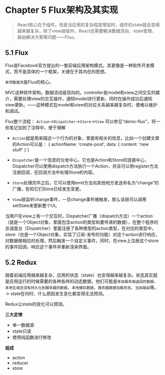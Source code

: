 # Chapter 5 Flux架构及其实现
> React核心在于组件。但是当应用的复杂程度增加时，组件的state就会变得越来越复杂，除了view层级外，React还需要解决数据流向、state管理、路由解决方案等问题——Flux。

## 5.1 Flux
Flux是Facebook官方提出的一套前端应用架构模式。其更像是一种软件开发模式，而不是具体的一个框架，关键在于其内在的思想。

`单项数据流`是Flux的核心。

MVC这种软件架构，数据流动是双向的。controller是model和view之间交互的媒介，需要处理view的交互操作，通知model进行更新，同时在操作成功后通知view更新。——这种模式在model和view的对应关系越来越复杂时，便难以维护和调试。

Flux整个流程：
`Action`→`Dispatcher`→`Store`→`View`
可以参见“demo-flux”，将一些笔记加到了注释中，便于理解
- `Action`就是用来描述一个行为的对象，里面有相关的信息，比如一个创建文章的Action可以是：
		{
		    actionName: 'create-post',
		    data: {
		        content: 'new stuff'
		    }
		}

- `Dispatcher`是一个信息的分发中心，它也是Action和Store的连接中心，Dispatcher可以使用dispatch方法执行一个Action，并且可以用register方法注册回调，在回调方法中处理Store的内容。
- `Store`处理完毕之后，它可以使用emit方法向其他地方发送命名为“change”的广播，告知它们Store已经发生变更。
- `View`层监听change事件，一旦change事件被触发，那么该层可以调用setState来更新整个UI。


当用户在view上有一个交互时，Dispatcher广播（dispatch方法）一个action（就是一个Object对象，里面包含action的类型和要传递的数据），在整个程序的总调度台（Dispatcher）里面注册了各种类型的action类型，在对应的类型中，store（也是一个Object对象，实现了订阅-发布的功能）对这个action进行响应，对数据做相应的处理，然后触发一个自定义事件，同时，在view上注册这个store的事件回调，响应这个事件并重新渲染界面。

## 5.2 Redux
随着前端应用越来越复杂，应用的状态（state）也变得越来越复杂。状态其实就是应用运行的时候需要的各种各样的动态数据，他们可能是`来自服务端返回的数据`、`本地生成还没有持久化到服务器的数据`、`本地缓存数据`、`服务器数据加载状态`、`当前路由`等。 → state在何时、什么原因发生变化都变得无法预测。

Redux让state的变化可以预测。

**三大定律**
- 单一数据源
- state只读
- 使用纯函数进行修改

**组成**
- action
- reducer
- store

